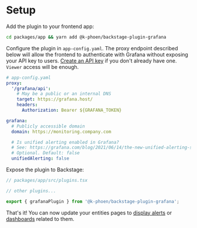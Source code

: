 # Setup

Add the plugin to your frontend app:

```bash
cd packages/app && yarn add @k-phoen/backstage-plugin-grafana
```

Configure the plugin in `app-config.yaml`. The proxy endpoint described below will allow the frontend
to authenticate with Grafana without exposing your API key to users.
[Create an API key](https://grafana.com/docs/grafana/latest/http_api/auth/#create-api-token) if you don't already have one. `Viewer` access will be enough.

```yaml
# app-config.yaml
proxy:
  '/grafana/api':
    # May be a public or an internal DNS
    target: https://grafana.host/
    headers:
      Authorization: Bearer ${GRAFANA_TOKEN}

grafana:
  # Publicly accessible domain
  domain: https://monitoring.company.com

  # Is unified alerting enabled in Grafana?
  # See: https://grafana.com/blog/2021/06/14/the-new-unified-alerting-system-for-grafana-everything-you-need-to-know/
  # Optional. Default: false
  unifiedAlerting: false
```

Expose the plugin to Backstage:

```ts
// packages/app/src/plugins.tsx

// other plugins...

export { grafanaPlugin } from '@k-phoen/backstage-plugin-grafana';
```

That's it! You can now update your entities pages to [display alerts](alerts-on-component-page.md) or [dashboards](dashboards-on-component-page.md) related to them.